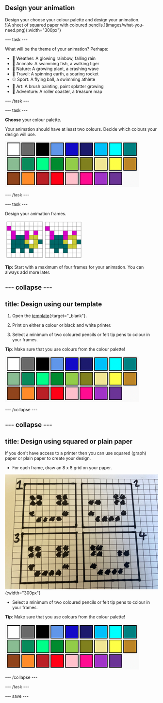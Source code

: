 ## Design your animation

<div style="display: flex; flex-wrap: wrap">
<div style="flex-basis: 200px; flex-grow: 1; margin-right: 15px;">
Design your choose your colour palette and design your animation.
</div>
<div>
![A sheet of squared paper with coloured pencils.](images/what-you-need.png){:width="300px"}
</div>
</div>

--- task ---

What will be the theme of your animation? Perhaps: 
+ 🌈 Weather: A glowing rainbow, falling rain
+ 🐯 Animals: A swimming fish, a walking tiger
+ 🌿 Nature: A growing plant, a crashing wave
+ 🚀 Travel: A spinning earth, a soaring rocket
+ ⚾ Sport: A flying ball, a swimming athlete
+ 🎨 Art: A brush painting, paint splatter growing
+ 🎢 Adventure: A roller coaster, a treasure map 

--- /task ---

--- task ---

**Choose** your colour palette.

Your animation should have at least two colours. Decide which colours your design will use.

![26 coloured squares each with a different colour from a range across the colour spectrum.](images/colour-palette.png)

--- /task ---

--- task ---

Design your animation frames.

![Two 8x8 grids side by side with an animal drawn on each. The second animal has moved slightly within the grid.](images/animation-frames.png)

**Tip:** Start with a maximum of four frames for your animation. You can always add more later.

--- collapse ---
---
title: Design using our template
---

1. Open the [template](resources/design-template.pdf){:target="_blank"}.

2. Print on either a colour or black and white printer.

3. Select a minimum of two coloured pencils or felt tip pens to colour in your frames.  

**Tip**: Make sure that you use colours from the colour palette!

![26 coloured squares each with a different colour from a range across the colour spectrum.](images/colour-palette.png)

--- /collapse ---


--- collapse ---
---
title: Design using squared or plain paper
---

If you don't have access to a printer then you can use squared (graph) paper or plain paper to create your design.

+ For each frame, draw an 8 x 8 grid on your paper.

![Photograph of four frames being hand drawn onto some squared paper.](images/squared-paper.jpg){:width="300px"}

+ Select a minimum of two coloured pencils or felt tip pens to colour in your frames. 

**Tip**: Make sure that you use colours from the colour palette!

![26 coloured squares each with a different colour from a range across the colour spectrum.](images/colour-palette.png)

--- /collapse ---

--- /task ---

--- save ---
